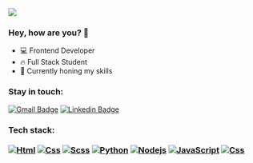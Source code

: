 <img src="https://raw.githubusercontent.com/halfrost/halfrost/master/icons/header_.png?raw=true">

<h3> Hey, how are you? 👋</h3>
 
- 💻 Frontend Developer
- 🔥 Full Stack Student
- 🌱 Currently honing my skills

### Stay in touch:

[![Gmail Badge](https://img.shields.io/badge/Gmail-D14836?style=for-the-badge&logo=gmail&logoColor=white)](mailto:samioliveira92@gmail.com)
[![Linkedin Badge](https://img.shields.io/badge/-LINKEDIN-0077b5?style=for-the-badge&logo=Linkedin&logoColor=white&link=https:https://www.linkedin.com/in/samir-oliveira-a70081150)](https://www.linkedin.com/in/samir-oliveira-a70081150)

### Tech stack: <br></br> <div align="left">  [![Html](https://img.shields.io/badge/Html-14354C?style=for-the-badge&logo=html5&logoColor=white)](https://www.html.com/) [![Css](https://img.shields.io/badge/Css-05b526C?style=for-the-badge&logo=css3&logoColor=with)](https://css.com) [![Scss](https://img.shields.io/badge/Scss-862fa3?style=for-the-badge&logo=sass&logoColor=white)](https://scss.com) [![Python](https://img.shields.io/badge/Python-14354C?style=for-the-badge&logo=python&logoColor=white)](https://www.python.org/) [![Nodejs](https://img.shields.io/badge/Node.js-43853D?style=for-the-badge&logo=node.js&logoColor=white)](https://nodejs.org/) [![JavaScript](https://img.shields.io/badge/JavaScript-F7DF1E?style=for-the-badge&logo=javascript&logoColor=black)](https://www.javascript.com/) [![Css](https://img.shields.io/badge/Css-14354C?style=for-the-badge&logo=css3&logoColor=with)](https://css.com)
</div>
